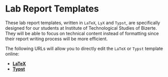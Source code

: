 # Lab Report Templates

These lab report templates, written in `LaTeX`, `LyX` and `Typst`, are specifically designed for our students at Institute of Technological Studies of Bizerte. They will be able to focus on technical content instead of formatting since their report writing process will be more efficient.

The following URLs will allow you to directly edit the `LaTeX` or `Typst` template online:
- [**LaTeX**](https://www.overleaf.com/read/pwgpyvcxcvym#9e34eb)
- [**Typst**](https://typst.app/universe/package/ailab-isetbz)
